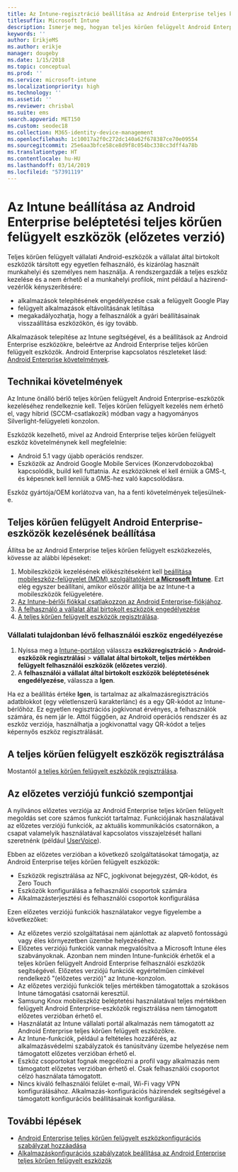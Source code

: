 ```yaml
---
title: Az Intune-regisztráció beállítása az Android Enterprise teljes körűen felügyelt eszközök
titlesuffix: Microsoft Intune
description: Ismerje meg, hogyan teljes körűen felügyelt Android Enterprise-eszközök regisztrálása az Intune-ban.
keywords: ''
author: ErikjeMS
ms.author: erikje
manager: dougeby
ms.date: 1/15/2018
ms.topic: conceptual
ms.prod: ''
ms.service: microsoft-intune
ms.localizationpriority: high
ms.technology: ''
ms.assetid: ''
ms.reviewer: chrisbal
ms.suite: ems
search.appverid: MET150
ms.custom: seodec18
ms.collection: M365-identity-device-management
ms.openlocfilehash: 1c10017a2f0c272dc140a62f678387ce70e09554
ms.sourcegitcommit: 25e6aa3bfce58ce8d9f8c054bc338cc3dff4a78b
ms.translationtype: HT
ms.contentlocale: hu-HU
ms.lasthandoff: 03/14/2019
ms.locfileid: "57391119"
---
```

# <a name="set-up-intune-enrollment-of-android-enterprise-fully-managed-devices-preview"></a>Az Intune beállítása az Android Enterprise beléptetési teljes körűen felügyelt eszközök (előzetes verzió)

Teljes körűen felügyelt vállalati Android-eszközök a vállalat által birtokolt eszközök társított egy egyetlen felhasználó, és kizárólag használt munkahelyi és személyes nem használja. A rendszergazdák a teljes eszköz kezelése és a nem érhető el a munkahelyi profilok, mint például a házirend-vezérlők kényszerítésére:
- alkalmazások telepítésének engedélyezése csak a felügyelt Google Play
- felügyelt alkalmazások eltávolításának letiltása
- megakadályozhatja, hogy a felhasználók a gyári beállításainak visszaállítása eszközökön, és így tovább.

Alkalmazások telepítése az Intune segítségével, és a beállítások az Android Enterprise eszközökre, beleértve az Android Enterprise teljes körűen felügyelt eszközök. Android Enterprise kapcsolatos részleteket lásd: [Android Enterprise követelmények](https://support.google.com/work/android/answer/6174145?hl=en&ref_topic=6151012).

## <a name="technical-requirements"></a>Technikai követelmények

Az Intune önálló bérlő teljes körűen felügyelt Android Enterprise-eszközök kezeléséhez rendelkeznie kell. Teljes körűen felügyelt kezelés nem érhető el, vagy hibrid (SCCM-csatlakozik) módban vagy a hagyományos Silverlight-felügyeleti konzolon.

Eszközök kezelhető, mivel az Android Enterprise teljes körűen felügyelt eszköz követelménynek kell megfelelnie:

- Android 5.1 vagy újabb operációs rendszer.
- Eszközök az Android Google Mobile Services (Konzervdobozokba) kapcsolódik, build kell futtatnia. Az eszközöknek el kell érniük a GMS-t, és képesnek kell lenniük a GMS-hez való kapcsolódásra.

Eszköz gyártója/OEM korlátozva van, ha a fenti követelmények teljesülnek-e.

## <a name="set-up-android-enterprise-fully-managed-device-management"></a>Teljes körűen felügyelt Android Enterprise-eszközök kezelésének beállítása

Állítsa be az Android Enterprise teljes körűen felügyelt eszközkezelés, kövesse az alábbi lépéseket:

1. Mobileszközök kezelésének előkészítéseként kell [beállítása mobileszköz-felügyelet (MDM) szolgáltatóként **a Microsoft Intune**](mdm-authority-set.md). Ezt elég egyszer beállítani, amikor először állítja be az Intune-t a mobileszközök felügyeletére.
2. [Az Intune-bérlői fiókkal csatlakozzon az Android Enterprise-fiókjához](connect-intune-android-enterprise.md).
3. [A felhasználó a vállalat által birtokolt eszközök engedélyezése](#enable-corporate-owned-user-devices)
4. [A teljes körűen felügyelt eszközök regisztrálása](#enroll-the-fully-managed-devices).

### <a name="enable-corporate-owned-user-devices"></a>Vállalati tulajdonban lévő felhasználói eszköz engedélyezése

1. Nyissa meg a [Intune-portálon](https://portal.azure.com) válassza **eszközregisztráció** > **Android-eszközök regisztrálási** > **vállalat által birtokolt, teljes mértékben felügyelt felhasználói eszközök (előzetes verzió)**.
2. A **felhasználói a vállalat által birtokolt eszközök beléptetésének engedélyezése**, válassza a **Igen**.

Ha ez a beállítás értéke **Igen**, is tartalmaz az alkalmazásregisztrációs adatblokkot (egy véletlenszerű karakterlánc) és a egy QR-kódot az Intune-bérlőhöz. Ez egyetlen regisztrációs jogkivonat érvényes, a felhasználók számára, és nem jár le. Attól függően, az Android operációs rendszer és az eszköz verziója, használhatja a jogkivonattal vagy QR-kódot a teljes képernyős eszköz regisztrálását.

## <a name="enroll-the-fully-managed-devices"></a>A teljes körűen felügyelt eszközök regisztrálása
Mostantól [a teljes körűen felügyelt eszközök regisztrálása](android-dedicated-devices-fully-managed-enroll.md).

## <a name="considerations-for-this-preview-feature"></a>Az előzetes verziójú funkció szempontjai
A nyilvános előzetes verziója az Android Enterprise teljes körűen felügyelt megoldás set core számos funkciót tartalmaz. Funkciójának használatával az előzetes verziójú funkciók, az aktuális kommunikációs csatornákon, a csapat valamelyik használatával kapcsolatos visszajelzését hallani szeretnénk (például [UserVoice](https://microsoftintune.uservoice.com/forums/291681-ideas?category_id=210853)).

Ebben az előzetes verzióban a következő szolgáltatásokat támogatja, az Android Enterprise teljes körűen felügyelt eszközök:
- Eszközök regisztrálása az NFC, jogkivonat bejegyzést, QR-kódot, és Zero Touch
- Eszközök konfigurálása a felhasználói csoportok számára
- Alkalmazásterjesztési és felhasználói csoportok konfigurálása


Ezen előzetes verziójú funkciók használatakor vegye figyelembe a következőket:
- Az előzetes verzió szolgáltatásai nem ajánlottak az alapvető fontosságú vagy éles környezetben üzembe helyezéséhez. 
- Előzetes verziójú funkciók vannak megvalósítva a Microsoft Intune éles szabványoknak. Azonban nem minden Intune-funkciók érhetők el a teljes körűen felügyelt Android Enterprise felhasználói eszközök segítségével. Előzetes verziójú funkciók egyértelműen címkével rendelkező "(előzetes verzió)" az Intune-konzolon. 
- Az előzetes verziójú funkciók teljes mértékben támogatottak a szokásos Intune támogatási csatornái keresztül.
- Samsung Knox mobileszköz beléptetési használatával teljes mértékben felügyelt Android Enterprise-eszközök regisztrálása nem támogatott előzetes verzióban érhető el. 
- Használatát az Intune vállalati portál alkalmazás nem támogatott az Android Enterprise teljes körűen felügyelt eszközökre. 
- Az Intune-funkciók, például a feltételes hozzáférés, az alkalmazásvédelmi szabályzatok és tanúsítvány üzembe helyezése nem támogatott előzetes verzióban érhető el. 
- Eszköz csoportokat fognak megcélozni a profil vagy alkalmazás nem támogatott előzetes verzióban érhető el. Csak felhasználói csoportot célzó használata támogatott. 
- Nincs kiváló felhasználói felület e-mail, Wi-Fi vagy VPN konfigurálásához. Alkalmazás-konfigurációs házirendek segítségével a támogatott konfigurációs beállításainak konfigurálása.

## <a name="next-steps"></a>További lépések
- [Android Enterprise teljes körűen felügyelt eszközkonfigurációs szabályzat hozzáadása](device-restrictions-android-for-work.md#device-owner-only)
- [Alkalmazáskonfigurációs szabályzatok beállítása az Android Enterprise teljes körűen felügyelt eszközök](app-configuration-policies-use-android.md)

